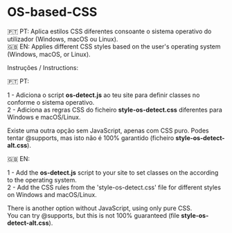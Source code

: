 # OS-based-CSS
🇵🇹 PT: Aplica estilos CSS diferentes consoante o sistema operativo do utilizador (Windows, macOS ou Linux).<br>
🇬🇧 EN: Applies different CSS styles based on the user's operating system (Windows, macOS, or Linux).

Instruções / Instructions:

🇵🇹 PT:

1 - Adiciona o script **os-detect.js** ao teu site para definir classes no <body> conforme o sistema operativo.<br>
2 - Adiciona as regras CSS do ficheiro **style-os-detect.css** diferentes para Windows e macOS/Linux.

Existe uma outra opção sem JavaScript, apenas com CSS puro.
Podes tentar @supports, mas isto não é 100% garantido (ficheiro **style-os-detect-alt.css**).

🇬🇧 EN:

1 - Add the **os-detect.js** script to your site to set classes on the <body> according to the operating system.<br>
2 - Add the CSS rules from the 'style-os-detect.css' file for different styles on Windows and macOS/Linux.

There is another option without JavaScript, using only pure CSS.<br>
You can try @supports, but this is not 100% guaranteed (file **style-os-detect-alt.css**).

